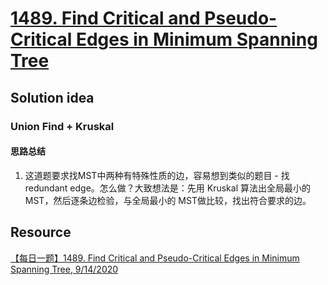 # [1489. Find Critical and Pseudo-Critical Edges in Minimum Spanning Tree](https://leetcode.com/problems/find-critical-and-pseudo-critical-edges-in-minimum-spanning-tree/description/)

## Solution idea
### Union Find + Kruskal
#### 思路总结
1. 这道题要求找MST中两种有特殊性质的边，容易想到类似的题目 - 找redundant edge。怎么做？大致想法是：先用 Kruskal 算法出全局最小的MST，然后逐条边检验，与全局最小的 MST做比较，找出符合要求的边。

## Resource
[【每日一题】1489. Find Critical and Pseudo-Critical Edges in Minimum Spanning Tree, 9/14/2020](https://www.youtube.com/watch?v=ozlYJy-2ZEY&ab_channel=happygirlzt)